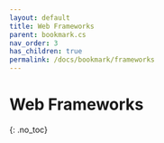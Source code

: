 ```yaml
---
layout: default
title: Web Frameworks
parent: bookmark.cs
nav_order: 3
has_children: true
permalink: /docs/bookmark/frameworks
---
```


# Web Frameworks
{: .no_toc}

